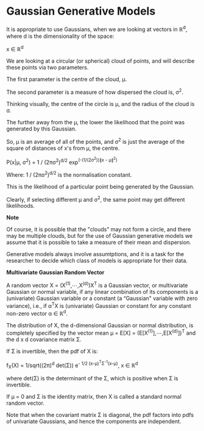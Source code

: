 # Gaussian Generative Models

It is appropriate to use Gaussians, when we are looking at vectors in ℝ<sup>d</sup>, where d is the dimensionality of the space:

x ∈ ℝ<sup>d</sup>

We are looking at a circular (or spherical) cloud of points, and will describe these points via two parameters.

The first parameter is the centre of the cloud, μ.

The second parameter is a measure of how dispersed the cloud is, σ<sup>2</sup>.

Thinking visually, the centre of the circle is μ, and the radius of the cloud is σ.

The further away from the μ, the lower the likelihood that the point was generated by this Gaussian.

So, μ is an average of all of the points, and σ<sup>2</sup> is just the average of the square of distances of x's from μ, the centre.

P(x|μ, σ<sup>2</sup>) = 1 / (2πσ<sup>2</sup>)<sup>d/2</sup> exp<sup>(-(1/(2σ<sup>2</sup>))∥x - μ∥<sup>2</sup>)</sup>

Where: 1 / (2πσ<sup>2</sup>)<sup>d/2</sup> is the normalisation constant.

This is the likelihood of a particular point being generated by the Gaussian.

Clearly, if selecting different μ and σ<sup>2</sup>, the same point may get different likelihoods.

**Note**

Of course, it is possible that the "clouds" may not form a circle, and there may be multiple clouds, but for the use of Gaussian generative models we assume that it is possible to take a measure of their mean and dispersion.

Generative models always involve assumtptions, and it is a task for the researcher to decide which class of models is appropriate for their data.

**Multivariate Gaussian Random Vector**

A random vector X = (X<sup>(1)</sup>,⋯,X<sup>(d)</sup>)X<sup>T</sup> is a Gaussian vector, or multivariate Gaussian or normal variable, if any linear combination of its components is a (univariate) Gaussian variable or a constant (a “Gaussian" variable with zero variance), i.e., if α<sup>T</sup>X is (univariate) Gaussian or constant for any constant non-zero vector α ∈ ℝ<sup>d</sup>.

The distribution of X, the d-dimensional Gaussian or normal distribution, is completely specified by the vector mean μ = E[X] = (E[X<sup>(1)</sup>],⋯,E[X<sup>(d)</sup>])<sup>T</sup> and the d x d covariance matrix Σ.

If Σ is invertible, then the pdf of X is:

f<sub>X</sub>(X) = 1/sqrt((2π)<sup>d</sup> det(Σ)) e<sup>- 1/2 (x-μ)<sup>T</sup>Σ<sup>-1</sup>(x-μ)</sup>, x ∈ ℝ<sup>d</sup>

where det(Σ) is the determinant of the Σ, which is positive when Σ is invertible.

If μ = 0 and Σ is the identity matrix, then X is called a standard normal random vector.

Note that when the covariant matrix Σ is diagonal, the pdf factors into pdfs of univariate Gaussians, and hence the components are independent.
